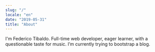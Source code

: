 ```yaml
---
slug: "/"
locale: "en"
date: "2019-05-31"
title: "About"
---
```

I'm Federico Tibaldo. Full-time web developer, eager learner, with a questionable taste for music. I’m currently trying to bootstrap a blog.
